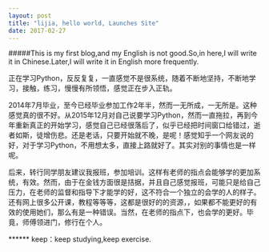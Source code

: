 ```yaml
---
layout: post
title: "lijia, hello world, Launches Site"
date: 2017-02-27
---
```

<!-- /*  Well. Finally got around to putting this old website together.
Neat thing about it - powered by [Jekyll](http://jekyllrb.com) and I can use Markdown to author my posts.
It actually is a lot easier than I thought it was going to be. ### */ -->

#####This is my first blog,and my English is not good.So,in here,I will write it in Chinese.Later,I will write it in English more frequently.
<p>正在学习Python，反反复复，一直感觉不是很系统，随着不断地坚持，不断地学习，接触，练习，慢慢有所领悟，感觉正在步入正轨。</p>
<p>2014年7月毕业，至今已经毕业参加工作2年半，然而一无所成，一无所是。这种感觉真的很不好。从2015年12月对自己说要学习Python，然而一直拖拉，再到今年重新真正的开始学习，感觉自己已经很落后了，似乎已经把时间窗口给错过，逝者如斯，徒增伤悲。还是老话，只要开始就不晚，是呢！感觉知乎一个网友说的好，对于学习Python，不用想太多，直接上路就好了。其实对别的事情也是一样呢。</p>
<p>后来，转行同学朋友建议我报班，参加培训。这样有老师的指点会能够学的更加系统，有效。然而，由于在金钱方面很是拮据，并且自己感觉报班，可能只是给自己压力，在老师的监督和指导下才能学的好，这不符合一个独立的会学的人的样子。还有网上很多公开课，教程等等等，这都是很好的的资源，，如果都不能更好的有效的使用她们，那么有是一种错误。当然，在老师的指点下，也会学的更好。毕竟，师傅领进门，修行在个人。</p>
******
keep：keep studying,keep exercise.

